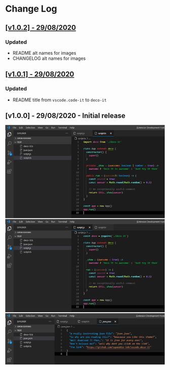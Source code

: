 # Change Log

## [[v1.0.2] - 29/08/2020](https://github.com/squeeble-ink/vscode.deco-it/releases/tag/v1.0.2)

### Updated

- README alt names for images
- CHANGELOG alt names for images

## [[v1.0.1] - 29/08/2020](https://github.com/squeeble-ink/vscode.deco-it/releases/tag/v1.0.1)

### Updated

- README title from `vscode.code-it` to `deco-it`

## [v1.0.0] - 29/08/2020 - Initial release

![deco-it-ts](./assets/deco-it-ts-100.png)  
![deco-it-js](./assets/deco-it-js-100.png)  
![deco-it-json](./assets/deco-it-json-100.png)
